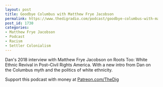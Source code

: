 ```yaml
---
layout: post
title: Goodbye Columbus with Matthew Frye Jacobson
permalink: https://www.thedigradio.com/podcast/goodbye-columbus-with-matthew-frye-jacobson/index.html
post_id: 1730
categories: 
- Matthew Frye Jacobson
- Podcast
- Racism
- Settler Colonialism
---
```


Dan's 2018 interview with Matthew Frye Jacobson on 
Roots Too: White Ethnic Revival in Post–Civil Rights America. With a new intro from Dan on the Columbus myth and the politics of white ethnicity.

Support this podcast with money at 
[Patreon.com/TheDig](http://Patreon.com/TheDig)